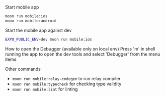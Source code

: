 Start mobile app

```bash
moon run mobile:ios
moon run mobile:android
```

Start the mobile app against dev

```bash
EXPO_PUBLIC_ENV=dev moon run mobile:ios
```

How to open the Debugger (available only on local env)
Press 'm' in shell running the app to open the dev tools and select 'Debugger' from the menu items

Other commands

- `moon run mobile:relay-codegen` to run relay compiler
- `moon run mobile:typecheck` for checking type validity
- `moon run mobile:lint` for linting
